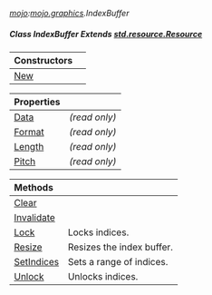_[mojo](../../modules/mojo/mojo-module.md):[mojo.graphics](../../modules/mojo/mojo-graphics.md).IndexBuffer_
##### Class IndexBuffer Extends [std.resource.Resource](../../modules/std/std-resource-resource.md)

| Constructors | |
|:---|:---|
| [New](mojo-graphics-indexbuffer-new.md) |  |

| Properties | |
|:---|:---|
| [Data](mojo-graphics-indexbuffer-data.md) |  _(read only)_ |
| [Format](mojo-graphics-indexbuffer-format.md) |  _(read only)_ |
| [Length](mojo-graphics-indexbuffer-length.md) |  _(read only)_ |
| [Pitch](mojo-graphics-indexbuffer-pitch.md) |  _(read only)_ |

| Methods | |
|:---|:---|
| [Clear](mojo-graphics-indexbuffer-clear.md) |  |
| [Invalidate](mojo-graphics-indexbuffer-invalidate.md) |  |
| [Lock](mojo-graphics-indexbuffer-lock.md) | Locks indices. |
| [Resize](mojo-graphics-indexbuffer-resize.md) | Resizes the index buffer. |
| [SetIndices](mojo-graphics-indexbuffer-setindices.md) | Sets a range of indices. |
| [Unlock](mojo-graphics-indexbuffer-unlock.md) | Unlocks indices. |
